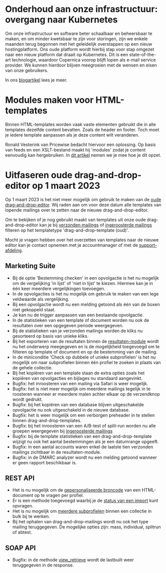 # Onderhoud aan onze infrastructuur: overgang naar Kubernetes
Om onze infrastructuur en software beter schaalbaar en beheersbaar te maken, en om minder kwetsbaar te zijn voor storingen, zijn we enkele maanden terug begonnen met het geleidelijk overstappen op een nieuw hostingplatform. Ons oude platform wordt hierbij stap voor stap omgezet naar een nieuw platform dat draait op Kubernetes. Dit is een state-of-the-art technologie, waardoor Copernica voorop blijft lopen als e-mail service provider. We kunnen hierdoor blijven meegroeien met de wensen en eisen van onze gebruikers.

In ons [blogartikel](https://www.copernica.com/nl/blog/post/onderhoud-aan-onze-infrastructuur-overgang-naar-kubernetes) lees je meer.

# Modules maken voor HTML-templates
Binnen HTML-templates worden vaak vaste elementen gebruikt die in alle templates dezelfde content bevatten. Zoals de header en footer. Toch moet je iedere template aanpassen als je deze content wilt veranderen.

Ronald Vesterink van Pricewise bedacht hiervoor een oplossing. Op basis van feeds en een XSLT-bestand maakt hij 'modules' zodat je content eenvoudig kan hergebruiken. In [dit artikel](https://www.copernica.com/nl/blog/post/modules-maken-voor-html-templates) nemen we je mee hoe je dit opzet.

# Uitfaseren oude drag-and-drop-editor op 1 maart 2023
Op 1 maart 2023 is het niet meer mogelijk om gebruik te maken van de [oude drag-and-drop-editor](https://ms.copernica.com/#/templates/editor/). Wij raden aan om voor deze datum alle templates van lopende mailings over te zetten naar de nieuwe drag-and-drop-editor.

Om te bekijken of je nog gebruikt maakt van templates uit onze oude drag-and-drop-editor kan je bij [verzonden mailings](https://ms.copernica.com/#/results/sentmailings) of [ingeroosterde mailings](https://ms.copernica.com/#/results/upcomingmailings) filteren op het templatetype 'drag-and-drop-template (oud)'.

Mocht je vragen hebben over het overzetten van templates naar de nieuwe editor kan je contact opnemen met je accountmanager of met de [support-afdeling](https://ms.copernica.com/#/support).

## Marketing Suite
- Bij de optie 'Bestemming checken' in een opvolgactie is het nu mogelijk om de vergelijking 'in lijst' of 'niet in lijst' te kiezen. Hiermee kan je in één keer meerdere vergelijkingen toevoegen.
- In de opvolgacties is het nu mogelijk om gebruik te maken van een lege veldwaarde als vergelijking.
- Bij een opvolgactie wordt nu een melding getoond als één van de boxen niet gekoppeld staat.
- Je kan nu de trigger aanpassen van een bestaande opvolgactie.
- In de statistieken van een template of document worden nu ook de resultaten over een opgegeven periode weergegeven.
- Bij de statistieken van je verzonden mailings worden de kliks nu gesorteerd op basis van unieke kliks.
- Bij het exporteren van de resultaten binnen de [resultaten-module](https://ms.copernica.com/#/results) wordt nu het onderwerp meegegeven en is de mogelijkheid toegevoegd om te filteren op template of document en op de bestemming van de mailing. 
- In de miniconditie 'Check op dubbele of unieke subprofielen' is het nu mogelijk om naar subprofielen binnen één profiel te zoeken in plaats van de gehele collectie.
- Bij het kopiëren van een template staan de extra opties zoals het kopiëren van opvolgacties en bijlages nu standaard aangevinkt.
- Bugfix: het inroosteren van een mailing via Safari is weer mogelijk.
- Bugfix: het is niet meer mogelijk om meerdere mailings tegelijk in te roosteren wanneer er meerdere malen achter elkaar op de verzendknop wordt gedrukt.
- Bugfix: bij het kopiëren van een database blijven uitgeschakelde opvolgactie nu ook uitgeschakeld in de nieuwe database.
- Bugfix: het is weer mogelijk om een verborgen preheader in te stellen binnen drag-and-drop-templates.
- Bugfix: bij het inroosteren van een A/B-test of split-run worden nu alle groepen weergegeven bij [ingeroosterde mailings](https://ms.copernica.com/#/results/upcomingmailings)
- Bugfix: bij de template statistieken van een drag-and-drop-template wijzigt nu ook het aantal bestemmingen als je een datumrange opgeeft.
- Bugfix: in een aantal accounts waren enkel de laatste tien verzonden mailings zichtbaar in de resultaten-module. 
- Bugfix: in de DMARC analyzer wordt nu een melding getoond wanneer er geen rapport beschikbaar is.

## REST API
- Het is nu mogelijk om de [gepersonaliseerde broncode](https://www.copernica.com/nl/documentation/restv3/rest-get-profile-publisher-personalized-document) van een HTML-document op te vragen per profiel.
- Er is een methode toegevoegd waarbij je de [status van een import](https://www.copernica.com/nl/documentation/restv3/rest-get-import) kunt opvragen.
- Het is nu mogelijk om [meerdere subprofielen](https://www.copernica.com/nl/documentation/restv3/rest-put-collection-subprofiles) binnen een collectie in bulk bij te werken.
- Bij het ophalen van drag-and-drop-mailings wordt nu ook het type mailing teruggegeven. De mogelijke opties zijn: mass, individual, splitrun of abtest.

## SOAP API
- Bugfix: in de methode [view_retrieve](https://www.copernica.com/nl/support/apireference/View_retrieve) wordt de lastbuilt weer teruggegeven in de response.
